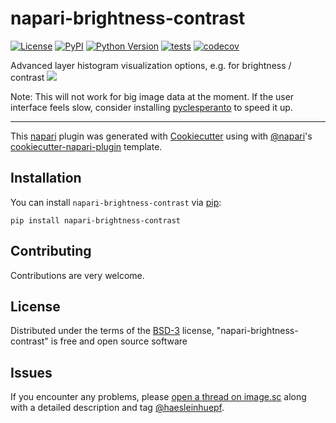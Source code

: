 # napari-brightness-contrast

[![License](https://img.shields.io/pypi/l/napari-brightness-contrast.svg?color=green)](https://github.com/haesleinhuepf/napari-brightness-contrast/raw/master/LICENSE)
[![PyPI](https://img.shields.io/pypi/v/napari-brightness-contrast.svg?color=green)](https://pypi.org/project/napari-brightness-contrast)
[![Python Version](https://img.shields.io/pypi/pyversions/napari-brightness-contrast.svg?color=green)](https://python.org)
[![tests](https://github.com/haesleinhuepf/napari-brightness-contrast/workflows/tests/badge.svg)](https://github.com/haesleinhuepf/napari-brightness-contrast/actions)
[![codecov](https://codecov.io/gh/haesleinhuepf/napari-brightness-contrast/branch/master/graph/badge.svg)](https://codecov.io/gh/haesleinhuepf/napari-brightness-contrast)

Advanced layer histogram visualization options, e.g. for brightness / contrast
![](docs/images/napari-brightness-contrast3.gif)

Note: This will not work for big image data at the moment. 
If the user interface feels slow, consider installing [pyclesperanto](https://github.com/clEsperanto/pyclesperanto_prototype) to speed it up.

----------------------------------

This [napari] plugin was generated with [Cookiecutter] using with [@napari]'s [cookiecutter-napari-plugin] template.

<!--
Don't miss the full getting started guide to set up your new package:
https://github.com/napari/cookiecutter-napari-plugin#getting-started

and review the napari docs for plugin developers:
https://napari.org/docs/plugins/index.html
-->

## Installation

You can install `napari-brightness-contrast` via [pip]:

    pip install napari-brightness-contrast

## Contributing

Contributions are very welcome.

## License

Distributed under the terms of the [BSD-3] license,
"napari-brightness-contrast" is free and open source software

## Issues

If you encounter any problems, please [open a thread on image.sc](https://image.sc) along with a detailed description and tag [@haesleinhuepf](https://github.com/haesleinhuepf).

[napari]: https://github.com/napari/napari
[Cookiecutter]: https://github.com/audreyr/cookiecutter
[@napari]: https://github.com/napari
[MIT]: http://opensource.org/licenses/MIT
[BSD-3]: http://opensource.org/licenses/BSD-3-Clause
[GNU GPL v3.0]: http://www.gnu.org/licenses/gpl-3.0.txt
[GNU LGPL v3.0]: http://www.gnu.org/licenses/lgpl-3.0.txt
[Apache Software License 2.0]: http://www.apache.org/licenses/LICENSE-2.0
[Mozilla Public License 2.0]: https://www.mozilla.org/media/MPL/2.0/index.txt
[cookiecutter-napari-plugin]: https://github.com/napari/cookiecutter-napari-plugin
[file an issue]: https://github.com/haesleinhuepf/napari-brightness-contrast/issues
[napari]: https://github.com/napari/napari
[tox]: https://tox.readthedocs.io/en/latest/
[pip]: https://pypi.org/project/pip/
[PyPI]: https://pypi.org/
